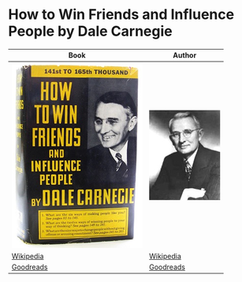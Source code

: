 # How to Win Friends and Influence People by Dale Carnegie

Book  | Author
----- | -----
![How to Win Friends and Influence People](https://github.com/DavidGeeraerts/Leadership/blob/main/images/How-to-win-friends-and-influence-people.jpg) | ![Dale Carnegie](https://github.com/DavidGeeraerts/Leadership/blob/main/images/Dale_Carnegie.jpg)
[Wikipedia](https://en.wikipedia.org/wiki/How_to_Win_Friends_and_Influence_People) | [Wikipedia](https://en.wikipedia.org/wiki/Dale_Carnegie)
[Goodreads](https://www.goodreads.com/book/show/4865.How_to_Win_Friends_and_Influence_People?from_search=true&from_srp=true&qid=2CJT3qzzsv&rank=1) | [Goodreads](https://www.goodreads.com/author/show/3317.Dale_Carnegie?from_search=true&from_srp=true)
